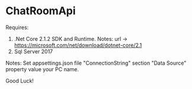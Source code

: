 # ChatRoomApi

Requires: 
1) .Net Core 2.1.2 SDK and Runtime.
 Notes: url -> https://microsoft.com/net/download/dotnet-core/2.1
2) Sql Server 2017

Notes: Set appsettings.json file "ConnectionString" section "Data Source" property value your PC name.

Good Luck!
